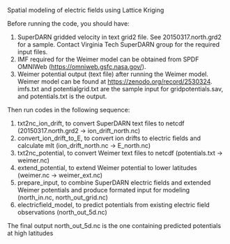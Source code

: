 Spatial modeling of electric fields using Lattice Kriging

Before running the code, you should have:
1. SuperDARN gridded velocity in text grid2 file. See 20150317.north.grd2 for a sample. Contact Virginia Tech SuperDARN group for the required input files.
2. IMF required for the Weimer model can be obtained from SPDF OMNIWeb (https://omniweb.gsfc.nasa.gov/).
3. Weimer potential output (text file) after running the Weimer model. Weimer model can be found at https://zenodo.org/record/2530324. imfs.txt and potentialgrid.txt are the sample input for gridpotentials.sav, and potentials.txt is the output.

Then run codes in the following sequence:
1. txt2nc_ion_drift, to convert SuperDARN text files to netcdf (20150317.north.grd2 -> ion_drift_north.nc)
2. convert_ion_drift_to_E, to convert ion drifts to electric fields and calculate mlt (ion_drift_north.nc -> E_north.nc)
3. txt2nc_potential, to convert Weimer text files to netcdf (potentials.txt -> weimer.nc)
4. extend_potential, to extend Weimer potential to lower latitudes (weimer.nc -> weimer_ext.nc)
5. prepare_input, to combine SuperDARN electric fields and extended Weimer potentials and produce formated input for modeling (north_in.nc, north_out_grid.nc)
6. electricfield_model, to predict potentials from existing electric field observations (north_out_5d.nc)

The final output north_out_5d.nc is the one containing predicted potentials at high latitudes